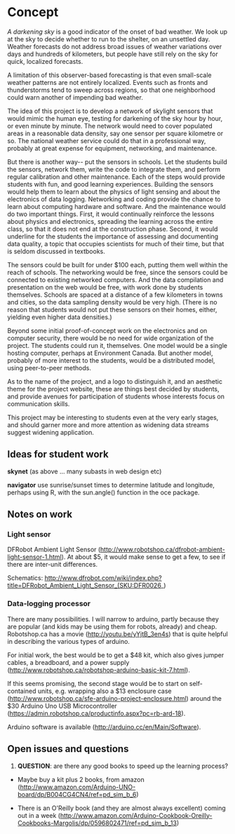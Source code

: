 # Concept

*A darkening sky* is a good indicator of the onset of bad weather.  We look up
at the sky to decide whether to run to the shelter, on an unsettled day.
Weather forecasts do not address broad issues of weather variations over days
and hundreds of kilometers, but people have still rely on the sky for quick,
localized forecasts.  

A limitation of this observer-based forecasting is that even small-scale
weather patterns are not entirely localized.  Events such as fronts and
thunderstorms tend to sweep across regions, so that one neighborhood could warn
another of impending bad weather.

The idea of this project is to develop a network of skylight sensors that would
mimic the human eye, testing for darkening of the sky hour by hour, or even
minute by minute.  The network would need to cover populated areas in a
reasonable data density, say one sensor per square kilometre or so.  The
national weather service could do that in a professional way, probably at great
expense for equipment, networking, and maintenance. 

But there is another way-- put the sensors in schools.  Let the students build
the sensors, network them, write the code to integrate them, and perform
regular calibration and other maintenance.   Each of the steps would provide
students with fun, and good learning experiences.  Building the sensors would
help them to learn about the physics of light sensing and about the electronics
of data logging.  Networking and coding provide the chance to learn about
computing hardware and software.  And the maintenance would do two important
things.  First, it would continually reinforce the lessons about physics and
electronics, spreading the learning across the entire class, so that it does
not end at the construction phase.  Second,  it would underline for the
students the importance of assessing and documenting data quality, a topic that
occupies scientists for much of their time, but that is seldom discussed in
textbooks.

The sensors could be built for under $100 each, putting them well within the
reach of schools.  The networking would be free, since the sensors could be
connected to existing networked computers.  And the data compilation and
presentation on the web would be free, with work done by students themselves.
Schools are spaced at a distance of a few kilometers in towns and cities, so
the data sampling density would be very high.  (There is no reason that
students would not put these sensors on their homes, either, yielding even
higher data densities.)

Beyond some initial proof-of-concept work on the electronics and on computer
security, there would be no need for wide organization of the project.  The
students could run it, themselves.  One model would be a single hosting
computer, perhaps at Environment Canada.  But another model, probably of more
interest to the students, would be a distributed model, using peer-to-peer
methods.

As to the name of the project, and a logo to distinguish it, and an aesthetic
theme for the project website, these are things best decided by students, and
provide avenues for participation of students whose interests focus on
communication skills.

This project may be interesting to students even at the very early stages, and
should garner more and more attention as widening data streams suggest widening
application.

## Ideas for student work

**skynet** (as above ... many subasts in web design etc)

**navigator** use sunrise/sunset times to determine latitude and longitude, perhaps using R, with the sun.angle() function in the oce package.



## Notes on work

### Light sensor

DFRobot Ambient Light Sensor
(http://www.robotshop.ca/dfrobot-ambient-light-sensor-1.html).  At about $5, it
would make sense to get a few, to see if there are inter-unit differences.

Schematics:
http://www.dfrobot.com/wiki/index.php?title=DFRobot_Ambient_Light_Sensor_(SKU:DFR0026_)

### Data-logging processor

There are many possibilities.  I will narrow to arduino, partly because they
are popular (and kids may be using them for robots, already) and cheap.
Robotshop.ca has a movie (http://youtu.be/yYjtB_3en4s) that is quite helpful in
describing the various types of arduino.

For initial work, the best would be to get a $48 kit, which also gives jumper
cables, a breadboard, and a power supply
(http://www.robotshop.ca/robotshop-arduino-basic-kit-7.html).

If this seems promising, the second stage would be to start on self-contained
units, e.g. wrapping also a $13 enclosure case
(http://www.robotshop.ca/sfe-arduino-project-enclosure.html) around the $30
Arduino Uno USB Microcontroller
(https://admin.robotshop.ca/productinfo.aspx?pc=rb-ard-18).

Arduino software is available (http://arduino.cc/en/Main/Software).

## Open issues and questions

1. **QUESTION**: are there any good books to speed up the learning process?

* Maybe buy a kit plus 2 books, from amazon
  (http://www.amazon.com/Arduino-UNO-board/dp/B004CG4CN4/ref=pd_sim_b_6)

* There is an O'Reilly book (and they are almost always excellent) coming out
  in a week (http://www.amazon.com/Arduino-Cookbook-Oreilly-Cookbooks-Margolis/dp/0596802471/ref=pd_sim_b_13)

